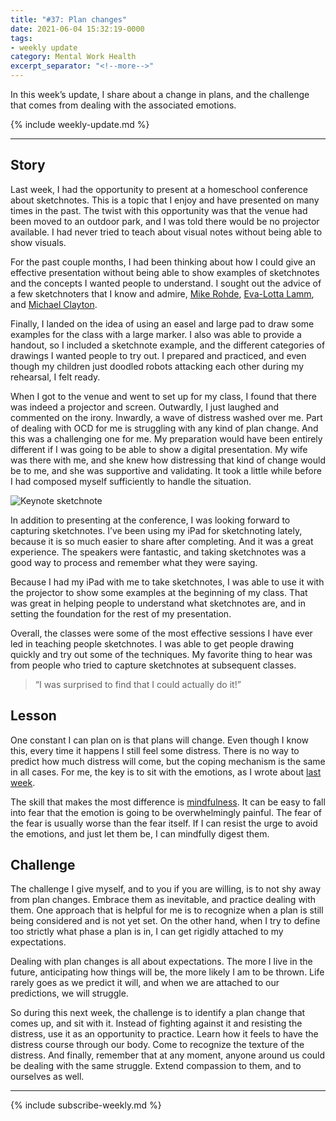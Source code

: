 ```yaml
---
title: "#37: Plan changes"
date: 2021-06-04 15:32:19-0000
tags:
- weekly update
category: Mental Work Health
excerpt_separator: "<!--more-->"
---
```


In this week’s update, I share about a change in plans, and the challenge that comes from dealing with the associated emotions.

<!--more-->
{% include weekly-update.md %}

***


## Story

Last week, I had the opportunity to present at a homeschool conference about sketchnotes. This is a topic that I enjoy and have presented on many times in the past. The twist with this opportunity was that the venue had been moved to an outdoor park, and I was told there would be no projector available. I had never tried to teach about visual notes without being able to show visuals.

For the past couple months, I had been thinking about how I could give an effective presentation without being able to show examples of sketchnotes and the concepts I wanted people to understand. I sought out the advice of a few sketchnoters that I know and admire, [Mike Rohde](https://rohdesign.com/), [Eva-Lotta Lamm](https://www.evalotta.net/), and [Michael Clayton](https://instagram.com/profclayton).

Finally, I landed on the idea of using an easel and large pad to draw some examples for the class with a large marker. I also was able to provide a handout, so I included a sketchnote example, and the different categories of drawings I wanted people to try out. I prepared and practiced, and even though my children just doodled robots attacking each other during my rehearsal, I felt ready.

When I got to the venue and went to set up for my class, I found that there was indeed a projector and screen. Outwardly, I just laughed and commented on the irony. Inwardly, a wave of distress washed over me. Part of dealing with OCD for me is struggling with any kind of plan change. And this was a challenging one for me. My preparation would have been entirely different if I was going to be able to show a digital presentation. My wife was there with me, and she knew how distressing that kind of change would be to me, and she was supportive and validating. It took a little while before I had composed myself sufficiently to handle the situation.

![Keynote sketchnote](https://www.gospelsketcher.org/uploads/2021/b7ad7ef240.jpg)

In addition to presenting at the conference, I was looking forward to capturing sketchnotes. I’ve been using my iPad for sketchnoting lately, because it is so much easier to share after completing. And it was a great experience. The speakers were fantastic, and taking sketchnotes was a good way to process and remember what they were saying.

Because I had my iPad with me to take sketchnotes, I was able to use it with the projector to show some examples at the beginning of my class. That was great in helping people to understand what sketchnotes are, and in setting the foundation for the rest of my presentation.

Overall, the classes were some of the most effective sessions I have ever led in teaching people sketchnotes. I was able to get people drawing quickly and try out some of the techniques. My favorite thing to hear was from people who tried to capture sketchnotes at subsequent classes.

> “I was surprised to find that I could actually do it!”


## Lesson

One constant I can plan on is that plans will change. Even though I know this, every time it happens I still feel some distress. There is no way to predict how much distress will come, but the coping mechanism is the same in all cases. For me, the key is to sit with the emotions, as I wrote about [last week](https://www.mentalworkhealth.org/2021/05/26/cross-stitching-at.html).

The skill that makes the most difference is [mindfulness](https://en.wikipedia.org/wiki/Mindfulness). It can be easy to fall into fear that the emotion is going to be overwhelmingly painful. The fear of the fear is usually worse than the fear itself. If I can resist the urge to avoid the emotions, and just let them be, I can mindfully digest them.


## Challenge

The challenge I give myself, and to you if you are willing, is to not shy away from plan changes. Embrace them as inevitable, and practice dealing with them. One approach that is helpful for me is to recognize when a plan is still being considered and is not yet set. On the other hand, when I try to define too strictly what phase a plan is in, I can get rigidly attached to my expectations.

Dealing with plan changes is all about expectations. The more I live in the future, anticipating how things will be, the more likely I am to be thrown. Life rarely goes as we predict it will, and when we are attached to our predictions, we will struggle.

So during this next week, the challenge is to identify a plan change that comes up, and sit with it. Instead of fighting against it and resisting the distress, use it as an opportunity to practice. Learn how it feels to have the distress course through our body. Come to recognize the texture of the distress. And finally, remember that at any moment, anyone around us could be dealing with the same struggle. Extend compassion to them, and to ourselves as well.

***
{% include subscribe-weekly.md %}